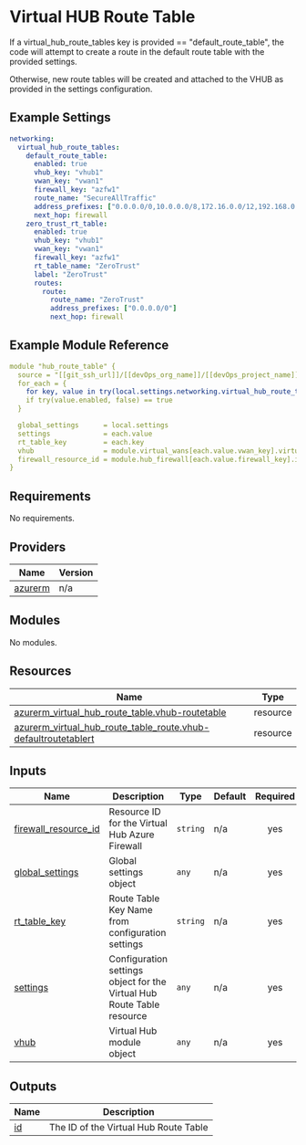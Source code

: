 # Virtual HUB Route Table

If a virtual_hub_route_tables key is provided == "default_route_table", the code will attempt to create a route in the default route table with the provided settings.

Otherwise, new route tables will be created and attached to the VHUB as provided in the settings configuration.

## Example Settings
```yaml
networking:
  virtual_hub_route_tables:
    default_route_table:
      enabled: true
      vhub_key: "vhub1"
      vwan_key: "vwan1"
      firewall_key: "azfw1"
      route_name: "SecureAllTraffic"
      address_prefixes: ["0.0.0.0/0,10.0.0.0/8,172.16.0.0/12,192.168.0.0/16"]
      next_hop: firewall
    zero_trust_rt_table:
      enabled: true
      vhub_key: "vhub1"
      vwan_key: "vwan1"
      firewall_key: "azfw1"
      rt_table_name: "ZeroTrust"
      label: "ZeroTrust"
      routes:
        route:
          route_name: "ZeroTrust"
          address_prefixes: ["0.0.0.0/0"]
          next_hop: firewall
```

## Example Module Reference

```yaml
module "hub_route_table" {
  source = "[[git_ssh_url]]/[[devOps_org_name]]/[[devOps_project_name]]/[[devOps_repo_name]]//modules/networking/virtual_wan/virtual_hub/route_table"
  for_each = {
    for key, value in try(local.settings.networking.virtual_hub_route_tables, {}) : key => value
    if try(value.enabled, false) == true
  }

  global_settings      = local.settings
  settings             = each.value
  rt_table_key         = each.key
  vhub                 = module.virtual_wans[each.value.vwan_key].virtual_hubs[each.value.vhub_key]
  firewall_resource_id = module.hub_firewall[each.value.firewall_key].id
}
```

<!-- BEGIN_TF_DOCS -->
## Requirements

No requirements.

## Providers

| Name | Version |
|------|---------|
| <a name="provider_azurerm"></a> [azurerm](#provider\_azurerm) | n/a |

## Modules

No modules.

## Resources

| Name | Type |
|------|------|
| [azurerm_virtual_hub_route_table.vhub-routetable](https://registry.terraform.io/providers/hashicorp/azurerm/latest/docs/resources/virtual_hub_route_table) | resource |
| [azurerm_virtual_hub_route_table_route.vhub-defaultroutetablert](https://registry.terraform.io/providers/hashicorp/azurerm/latest/docs/resources/virtual_hub_route_table_route) | resource |

## Inputs

| Name | Description | Type | Default | Required |
|------|-------------|------|---------|:--------:|
| <a name="input_firewall_resource_id"></a> [firewall\_resource\_id](#input\_firewall\_resource\_id) | Resource ID for the Virtual Hub Azure Firewall | `string` | n/a | yes |
| <a name="input_global_settings"></a> [global\_settings](#input\_global\_settings) | Global settings object | `any` | n/a | yes |
| <a name="input_rt_table_key"></a> [rt\_table\_key](#input\_rt\_table\_key) | Route Table Key Name from configuration settings | `string` | n/a | yes |
| <a name="input_settings"></a> [settings](#input\_settings) | Configuration settings object for the Virtual Hub Route Table resource | `any` | n/a | yes |
| <a name="input_vhub"></a> [vhub](#input\_vhub) | Virtual Hub module object | `any` | n/a | yes |

## Outputs

| Name | Description |
|------|-------------|
| <a name="output_id"></a> [id](#output\_id) | The ID of the Virtual Hub Route Table |
<!-- END_TF_DOCS -->
